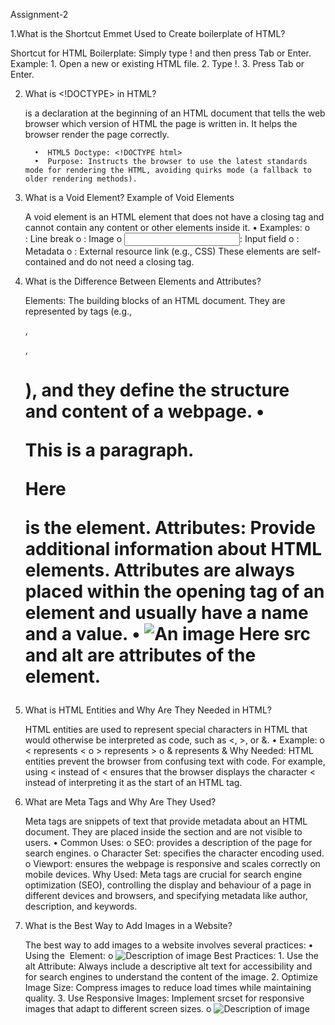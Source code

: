 Assignment-2

1.What is the Shortcut Emmet Used to Create boilerplate of HTML?

   Shortcut for HTML Boilerplate:
        Simply type ! and then press Tab or Enter.
   Example:
     1.	Open a new or existing HTML file.
     2.	Type !.
     3.	Press Tab or Enter.
     
     
2. What is <!DOCTYPE> in HTML?
   
    <!DOCTYPE> is a declaration at the beginning of an HTML document that tells the web browser which version of HTML the page is written in. It helps the browser render the page correctly.
         •	HTML5 Doctype: <!DOCTYPE html>
         •	Purpose: Instructs the browser to use the latest standards mode for rendering the HTML, avoiding quirks mode (a fallback to older rendering methods).

   
3. What is a Void Element? Example of Void Elements
   
      A void element is an HTML element that does not have a closing tag and cannot contain any content or other elements inside it.
     •	Examples:
          o	<br>: Line break
          o	<img>: Image
          o	<input>: Input field
          o	<meta>: Metadata
          o	<link>: External resource link (e.g., CSS)
     These elements are self-contained and do not need a closing tag.

   
4. What is the Difference Between Elements and Attributes?
   
      Elements: The building blocks of an HTML document. They are represented by tags (e.g., <div>, <p>, <h1>), and they define the structure and content of a webpage.
            •	<p>This is a paragraph.</p>  Here <p> is the element.
      Attributes: Provide additional information about HTML elements. Attributes are always placed within the opening tag of an element and usually have a name and a value.
            •	<img src="image.jpg" alt="An image"> Here src and alt are attributes of the <img> element.

   
5. What is HTML Entities and Why Are They Needed in HTML?
   
      HTML entities are used to represent special characters in HTML that would otherwise be interpreted as code, such as <, >, or &.
         •	Example:
             o	&lt; represents <
             o	&gt; represents >
             o	&amp; represents &
      Why Needed: HTML entities prevent the browser from confusing text with code. For example, using &lt; instead of < ensures that the browser displays the character < instead of interpreting it as the start of an HTML tag.

   
6. What are Meta Tags and Why Are They Used?
    
      Meta tags are snippets of text that provide metadata about an HTML document. They are placed inside the <head> section and are not visible to users.
      •	Common Uses:
          o	SEO: <meta name="description" content="Free web tutorials"> provides a description of the page for search engines.
          o	Character Set: <meta charset="UTF-8"> specifies the character encoding used.
          o	Viewport: <meta name="viewport" content="width=device-width, initial-scale=1.0"> ensures the webpage is responsive and scales correctly on mobile devices.
      Why Used: Meta tags are crucial for search engine optimization (SEO), controlling the display and behaviour of a page in different devices and browsers, and specifying metadata like author, description, and keywords.

    
7. What is the Best Way to Add Images in a Website?
   
      The best way to add images to a website involves several practices:
      •	Using the <img> Element:
           o	<img src="path/to/image.jpg" alt="Description of image">
       Best Practices:
       1.	Use the alt Attribute: Always include a descriptive alt text for accessibility and for search engines to understand the content of the image.
       2.	Optimize Image Size: Compress images to reduce load times while maintaining quality. 
       3.	Use Responsive Images: Implement srcset for responsive images that adapt to different screen sizes.
          o	<img src="image.jpg" srcset="image-320w.jpg 320w, image-480w.jpg 480w, image-800w.jpg 800w" alt="Description of image">




